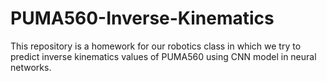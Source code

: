 # PUMA560-Inverse-Kinematics
This repository is a homework for our robotics class in which we try to predict inverse kinematics values of PUMA560 using CNN model in neural networks.

